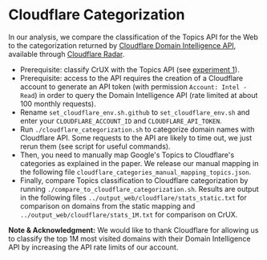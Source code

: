 # Cloudflare Categorization

In our analysis, we compare the classification of the Topics API for the Web to
the categorization returned by [Cloudflare Domain Intelligence
API](https://developers.cloudflare.com/api/operations/domain-intelligence-get-multiple-domain-details),
available through [Cloudflare Radar](https://radar.cloudflare.com/).

- Prerequisite: classify CrUX with the Topics API (see [experiment
1](../petsymposium-artifact2024.1/experiment1.sh)).
- Prerequisite: access to the API requires the creation of a Cloudflare account
to generate an API token (with permission `Account: Intel - Read`) in order to
query the Domain Intelligence API (rate limited at about 100 monthly requests).
- Rename `set_cloudflare_env.sh.github` to `set_cloudflare_env.sh` and enter
  your `CLOUDFLARE_ACCOUNT_ID` and `CLOUDFLARE_API_TOKEN`.
- Run `./cloudflare_categorization.sh` to categorize domain names with Cloudflare
  API. Some requests to the API are likely to time out, we just rerun them (see
  script for useful commands).
- Then, you need to manually map Google's Topics to Cloudflare's categories as
  explained in the paper. We release our manual mapping in the following file
  `cloudflare_categories_manual_mapping_topics.json`.
- Finally, compare Topics classification to Cloudflare categorization by running
  `./compare_to_cloudflare_categorization.sh`. Results are output in the
  following files `../output_web/cloudflare/stats_static.txt` for comparison on
  domains from the static mapping and `../output_web/cloudflare/stats_1M.txt`
  for comparison on CrUX.

**Note & Acknowledgment:** We would like to thank Cloudflare for allowing us to
classify the top 1M most visited domains with their Domain Intelligence API by
increasing the API rate limits of our account.